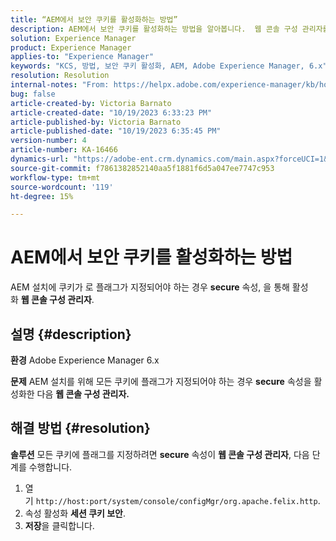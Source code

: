 ```yaml
---
title: “AEM에서 보안 쿠키를 활성화하는 방법”
description: AEM에서 보안 쿠키를 활성화하는 방법을 알아봅니다.  웹 콘솔 구성 관리자를 통해 활성화합니다.
solution: Experience Manager
product: Experience Manager
applies-to: "Experience Manager"
keywords: "KCS, 방법, 보안 쿠키 활성화, AEM, Adobe Experience Manager, 6.x"
resolution: Resolution
internal-notes: "From: https://helpx.adobe.com/experience-manager/kb/how-to-enable-secure-cookies-in-AEM.html"
bug: false
article-created-by: Victoria Barnato
article-created-date: "10/19/2023 6:33:23 PM"
article-published-by: Victoria Barnato
article-published-date: "10/19/2023 6:35:45 PM"
version-number: 4
article-number: KA-16466
dynamics-url: "https://adobe-ent.crm.dynamics.com/main.aspx?forceUCI=1&pagetype=entityrecord&etn=knowledgearticle&id=c8a038fb-ad6e-ee11-8df0-6045bd006793"
source-git-commit: f7861382852140aa5f1881f6d5a047ee7747c953
workflow-type: tm+mt
source-wordcount: '119'
ht-degree: 15%

---
```


# AEM에서 보안 쿠키를 활성화하는 방법


AEM 설치에 쿠키가 로 플래그가 지정되어야 하는 경우 <b>secure</b> 속성, 을 통해 활성화 <b>웹 콘솔 구성 관리자</b>.

## 설명 {#description}


<b>환경</b>
Adobe Experience Manager 6.x

<b>문제</b>
AEM 설치를 위해 모든 쿠키에 플래그가 지정되어야 하는 경우 <b>secure</b> 속성을 활성화한 다음 <b>웹 콘솔 구성 관리자.</b>


## 해결 방법 {#resolution}


<b>솔루션</b>
모든 쿠키에 플래그를 지정하려면 <b>secure</b> 속성이 <b>웹 콘솔 구성 관리자</b>, 다음 단계를 수행합니다.

1. 열기 `http://host:port/system/console/configMgr/org.apache.felix.http`.
2. 속성 활성화 <b>세션 쿠키 보안</b>.
3. <b>저장</b>을 클릭합니다.


